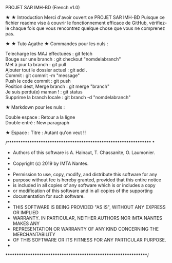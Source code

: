 PROJET SAR IMH-BD (French v1.0)

★ ★ Introduction
 Merci d'avoir ouvert ce PROJET SAR IMH-BD
 Puisque ce fichier readme vise à couvrir le fonctionnement efficace de GitHub,
 vérifiez-le chaque fois que vous rencontrez quelque chose que vous ne comprenez pas.

★ ★ Tuto Agathe
★  Commandes pour les nuls :

Telecharge les MAJ effectuées : 		git fetch  
Bouge sur une branch :				git checkout "nomdelabranch"  
Met à jour ta branch : 				git pull  
Ajouter tout le dossier actuel : 		git add .  
Commit : 					git commit -m "message"  
Push le code commit : 				git push  
Position dest, Merge branch : 			git merge "branch"  
Je suis perdu(e) maman ! : 			git status  
Supprime la branch locale : 			git branch -d "nomdelabranch"  

★  Markdown pour les nuls :

Double espace : 				Retour a la ligne  
Double entré : 					New paragraph  

★  Espace :
Titre : 					Autant qu'on veut !!


/****************************************************************
 *
 * Authors of this software is A. Hainaut, T. Chassanite, O. Laumonier.
 *
 * Copyright (c) 2019 by IMTA Nantes.
 *
 * Permission to use, copy, modify, and distribute this software for any
 * purpose without fee is hereby granted, provided that this entire notice
 * is included in all copies of any software which is or includes a copy
 * or modification of this software and in all copies of the supporting
 * documentation for such software.
 *
 * THIS SOFTWARE IS BEING PROVIDED "AS IS", WITHOUT ANY EXPRESS OR IMPLIED
 * WARRANTY.  IN PARTICULAR, NEITHER AUTHORS NOR IMTA NANTES MAKES ANY
 * REPRESENTATION OR WARRANTY OF ANY KIND CONCERNING THE MERCHANTABILITY
 * OF THIS SOFTWARE OR ITS FITNESS FOR ANY PARTICULAR PURPOSE.
 *
 ***************************************************************/
